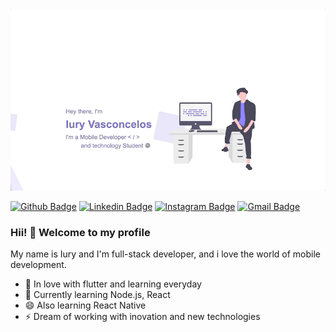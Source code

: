 <img src="https://github.com/iury0393/iury0393/blob/master/Readme.gif?raw=true"/>

[![Github Badge](https://img.shields.io/badge/-Github-000?style=plastic&logo=Github&logoColor=white&link=https://github.com/iury0393)](https://github.com/iury0393)
[![Linkedin Badge](https://img.shields.io/badge/-LinkedIn-blue?style=plastic&logo=Linkedin&logoColor=white&link=https://www.linkedin.com/in/iury-vasconcelos-dev/)](https://www.linkedin.com/in/iury-vasconcelos-dev/)
[![Instagram Badge](https://img.shields.io/badge/-Instagram-F38B28?style=plastic&labelColor=F38B28&logo=instagram&logoColor=white&link=https://www.instagram.com/iury.vasc/)](https://www.instagram.com/iury.vasc/)
[![Gmail Badge](https://img.shields.io/badge/-Gmail-c14438?style=plastic&logo=Gmail&logoColor=white&link=mailto:iury0393@gmail.com)](mailto:iury0393@gmail.com)

### Hii! 👋 Welcome to my profile

My name is Iury and I'm full-stack developer, and i love the world of mobile development.

 - 💙 In love with flutter and learning everyday
 - 🌱 Currently learning Node.js, React
 - 😄 Also learning React Native
 - ⚡ Dream of working with inovation and new technologies


<!--
**iury0393/iury0393** is a ✨ _special_ ✨ repository because its `README.md` (this file) appears on your GitHub profile.

Here are some ideas to get you started:

- 🔭 I’m currently working on ...
- 🌱 I’m currently learning ...
- 👯 I’m looking to collaborate on ...
- 🤔 I’m looking for help with ...
- 💬 Ask me about ...
- 📫 How to reach me: ...
- 😄 Pronouns: ...
- ⚡ Fun fact: ...
-->
